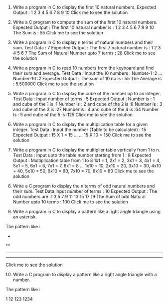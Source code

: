 1. Write a program in C to display the first 10 natural numbers.
Expected Output :
1 2 3 4 5 6 7 8 9 10
Click me to see the solution

2. Write a C program to compute the sum of the first 10 natural numbers.
Expected Output :
The first 10 natural number is :
1 2 3 4 5 6 7 8 9 10
The Sum is : 55
Click me to see the solution

3. Write a program in C to display n terms of natural numbers and their sum.
Test Data : 7
Expected Output :
The first 7 natural number is :
1 2 3 4 5 6 7
The Sum of Natural Number upto 7 terms : 28
Click me to see the solution

4. Write a program in C to read 10 numbers from the keyboard and find their sum and average.
Test Data :
Input the 10 numbers :
Number-1 :2
...
Number-10 :2
Expected Output :
The sum of 10 no is : 55
The Average is : 5.500000
Click me to see the solution

5. Write a program in C to display the cube of the number up to an integer.
Test Data :
Input number of terms : 5
Expected Output :
Number is : 1 and cube of the 1 is :1
Number is : 2 and cube of the 2 is :8
Number is : 3 and cube of the 3 is :27
Number is : 4 and cube of the 4 is :64
Number is : 5 and cube of the 5 is :125
Click me to see the solution


6. Write a program in C to display the multiplication table for a given integer.
Test Data :
Input the number (Table to be calculated) : 15
Expected Output :
15 X 1 = 15
...
...
15 X 10 = 150
Click me to see the solution

7. Write a program in C to display the multiplier table vertically from 1 to n.
Test Data :
Input upto the table number starting from 1 : 8
Expected Output :
Multiplication table from 1 to 8
1x1 = 1, 2x1 = 2, 3x1 = 3, 4x1 = 4, 5x1 = 5, 6x1 = 6, 7x1 = 7, 8x1 = 8
...
1x10 = 10, 2x10 = 20, 3x10 = 30, 4x10 = 40, 5x10 = 50, 6x10 = 60, 7x10 = 70, 8x10 = 80
Click me to see the solution

8. Write a C program to display the n terms of odd natural numbers and their sum.
Test Data
Input number of terms : 10
Expected Output :
The odd numbers are :1 3 5 7 9 11 13 15 17 19
The Sum of odd Natural Number upto 10 terms : 100
Click me to see the solution

9. Write a program in C to display a pattern like a right angle triangle using an asterisk.

The pattern like :

*
**
***
****
Click me to see the solution

10. Write a C program to display a pattern like a right angle triangle with a number.

The pattern like :

1
12
123
1234
